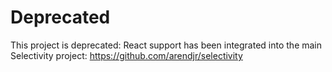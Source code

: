 # Deprecated

This project is deprecated: React support has been integrated into the main Selectivity project: https://github.com/arendjr/selectivity
